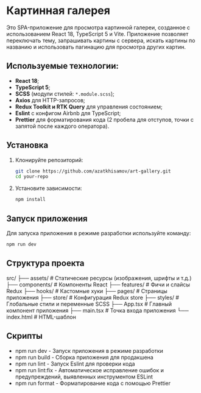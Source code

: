 # Картинная галерея

Это SPA-приложение для просмотра картинной галереи, созданное с использованием React 18, TypeScript 5 и Vite. Приложение позволяет переключать тему, запрашивать картины с сервера, искать картины по названию и использовать пагинацию для просмотра других картин.

## Используемые технологии:

- **React 18**;
- **TypeScript 5**;
- **SCSS** (модули стилей: `*.module.scss`);
- **Axios** для HTTP-запросов;
- **Redux Toolkit и RTK Query** для управления состоянием;
- **Eslint** с конфигом Airbnb для TypeScript;
- **Prettier** для форматирования кода (2 пробела для отступов, точки с запятой после каждого оператора).

## Установка

1. Клонируйте репозиторий:
    ```bash
    git clone https://github.com/azatkhisamov/art-gallery.git
    cd your-repo
    ```

2. Установите зависимости:
    ```bash
    npm install
    ```

## Запуск приложения

Для запуска приложения в режиме разработки используйте команду:
```bash
npm run dev
```

## Структура проекта
src/
├── assets/         # Статические ресурсы (изображения, шрифты и т.д.)
├── components/     # Компоненты React
├── features/       # Фичи и слайсы Redux
├── hooks/          # Кастомные хуки
├── pages/          # Страницы приложения
├── store/          # Конфигурация Redux store
├── styles/         # Глобальные стили и переменные SCSS
├── App.tsx         # Главный компонент приложения
├── main.tsx        # Точка входа приложения
└── index.html      # HTML-шаблон

## Скрипты
- npm run dev - Запуск приложения в режиме разработки
- npm run build - Сборка приложения для продакшена
- npm run lint - Запуск Eslint для проверки кода
- npm run lint:fix - Автоматическое исправление ошибок и предупреждений, выявленных инструментом ESLint
- npm run format - Форматирование кода с помощью Prettier